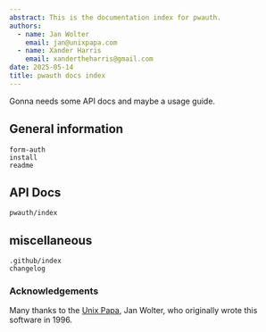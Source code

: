 ```yaml
---
abstract: This is the documentation index for pwauth.
authors:
  - name: Jan Wolter
    email: jan@unixpapa.com
  - name: Xander Harris
    email: xandertheharris@gmail.com
date: 2025-05-14
title: pwauth docs index
---
```


Gonna needs some API docs and maybe a usage guide.

## General information

```{toctree}
form-auth
install
readme
```

## API Docs

```{toctree}
pwauth/index
```

## miscellaneous

```{toctree}
.github/index
changelog
```

### Acknowledgements

Many thanks to the [Unix Papa](https://www.unixpapa.com), Jan Wolter, who
originally wrote this software in 1996.

```{sectionauthor} Xander Harris <xandertheharris@gmail.com>

```
